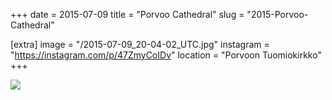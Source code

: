 +++
date = 2015-07-09
title = "Porvoo Cathedral"
slug = "2015-Porvoo-Cathedral"

[extra]
image = "/2015-07-09_20-04-02_UTC.jpg"
instagram = "https://instagram.com/p/47ZmyCoIDv"
location = "Porvoon Tuomiokirkko"
+++

<img src="/2015-07-09_20-04-02_UTC.jpg" />
